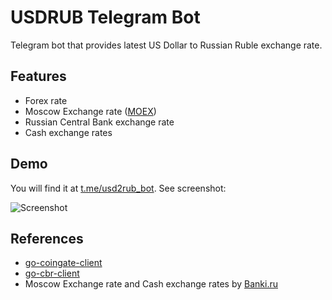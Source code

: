 # USDRUB Telegram Bot

Telegram bot that provides latest US Dollar to Russian Ruble exchange rate. 

## Features

* Forex rate
* Moscow Exchange rate ([MOEX](https://www.moex.com/en/))
* Russian Central Bank exchange rate
* Cash exchange rates

## Demo
You will find it at [t.me/usd2rub_bot](https://t.me/usd2rub_bot). See screenshot:

![Screenshot](../assets/demo.png?raw=true)

## References

* [go-coingate-client](https://github.com/ivanglie/go-coingate-client)
* [go-cbr-client](https://github.com/ivanglie/go-cbr-client)
* Moscow Exchange rate and Cash exchange rates by [Banki.ru](https://banki.ru)